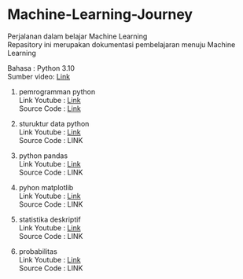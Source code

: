 # Machine-Learning-Journey
Perjalanan dalam belajar Machine Learning<br/>
Repasitory ini merupakan dokumentasi pembelajaran menuju Machine Learning

Bahasa : Python 3.10<br/>
Sumber video: [Link](https://www.youtube.com/c/IndonesiaBelajarKomputer)

1. pemrogramman python<br/>
Link Youtube : [Link](https://www.youtube.com/playlist?list=PL2O3HdJI4voGzh8BtjRcm_7-O-AsT3TMm)<br/>
Source Code : [Link](https://github.com/oktaspc/Machine-Learning-Journey/tree/main/pythonic-source-code)

2. sturuktur data python<br/>
Link Youtube : [Link](https://www.youtube.com/playlist?list=PL2O3HdJI4voEOEB5ecXtCTayzXSB8b3KZ)<br/>
Source Code : LINK

3. python pandas<br/>
Link Youtube : [Link](https://www.youtube.com/playlist?list=PL2O3HdJI4voGdD_9xhVCTBoDTDNHpajm5)<br/>
Source Code : LINK

4. pyhon matplotlib<br/>
Link Youtube : [Link](https://www.youtube.com/playlist?list=PL2O3HdJI4voHrfoMFvkDeblmjarDN8nC8)<br/>
Source Code : LINK

5. statistika deskriptif<br/>
Link Youtube : [Link](https://www.youtube.com/playlist?list=PL2O3HdJI4voGM2gNYekQcUhjGRXbahMEd)<br/>
Source Code : LINK

6. probabilitas<br/>
Link Youtube : [Link](https://www.youtube.com/playlist?list=PL2O3HdJI4voHDdTtwsGZ60uSPyYHB6KHb)<br/>
Source Code : LINK
